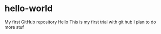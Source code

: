 # hello-world
My first GitHub repository
Hello 
This is my first trial with git hub
I plan to do more stuf
